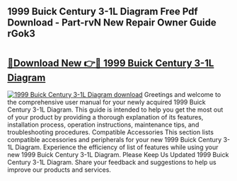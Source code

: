 ## 1999 Buick Century 3-1L Diagram Free Pdf Download - Part-rvN New Repair Owner Guide rGok3

# <h2><a href="http://dflg3b9.blite.top/?on=1999+Buick+Century+3-1L+Diagram">🔗Download New 👉🔴 1999 Buick Century 3-1L Diagram</a></h2>

[![1999 Buick Century 3-1L Diagram download](https://i.imgur.com/lujVjoI.png)](http://dflg3b9.blite.top/?on=1999+Buick+Century+3-1L+Diagram)
Greetings and welcome to the comprehensive user manual for your newly acquired 1999 Buick Century 3-1L Diagram. This guide is intended to help you get the most out of your product by providing a thorough explanation of its features, installation process, operation instructions, maintenance tips, and troubleshooting procedures. Compatible Accessories This section lists compatible accessories and peripherals for your new 1999 Buick Century 3-1L Diagram. Experience the efficiency of list of features while using your new 1999 Buick Century 3-1L Diagram. Please Keep Us Updated 1999 Buick Century 3-1L Diagram. Share your feedback and suggestions to help us improve our products and services.
